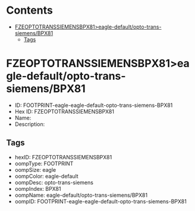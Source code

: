



Contents
========

* [FZEOPTOTRANSSIEMENSBPX81>eagle-default/opto-trans-siemens/BPX81](#fzeoptotranssiemensbpx81eagle-defaultopto-trans-siemensbpx81)
	* [Tags](#tags)

# FZEOPTOTRANSSIEMENSBPX81>eagle-default/opto-trans-siemens/BPX81

- ID: FOOTPRINT-eagle-eagle-default-opto-trans-siemens-BPX81
- Hex ID: FZEOPTOTRANSSIEMENSBPX81
- Name: 
- Description: 

## Tags

- hexID: FZEOPTOTRANSSIEMENSBPX81
- oompType: FOOTPRINT
- oompSize: eagle
- oompColor: eagle-default
- oompDesc: opto-trans-siemens
- oompIndex: BPX81
- oompName: eagle-default/opto-trans-siemens/BPX81
- oompID: FOOTPRINT-eagle-eagle-default-opto-trans-siemens-BPX81
